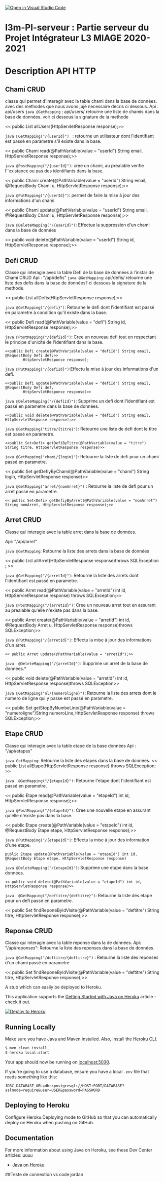 [![Open in Visual Studio Code](https://classroom.github.com/assets/open-in-vscode-c66648af7eb3fe8bc4f294546bfd86ef473780cde1dea487d3c4ff354943c9ae.svg)](https://classroom.github.com/online_ide?assignment_repo_id=7711943&assignment_repo_type=AssignmentRepo)
# l3m-PI-serveur : Partie serveur du Projet Intégrateur L3 MIAGE 2020-2021


# Description API HTTP 

## Chami CRUD
classe qui permet d'interagir avec la table chami dans la base de données.
avec des methodes que nous avons jujé necessaire decris ci dessous.
Api : api/users
```java @GetMapping``` : api/users/ retourne une liste de chamis dans la base de données.
voir ci dessous la signature de la methode

<< public List<Chami> allUsers(HttpServletResponse response);>>

```java @GetMapping("/{userId}") ``` : retourne un utilisateur dont l'identifiant est passé en parametre s'il existe dans la base.

<< public Chami read(@PathVariable(value = "userId") String email, HttpServletResponse response);>>

```java @PostMapping("/{userId}")```: cree un chami, au prealable verifie l''existance ou pas des identifiants dans la base.

  << public Chami create(@PathVariable(value = "userId") String email, @RequestBody Chami u,
            HttpServletResponse response);>>

```java @PutMapping("/{userId}")```: permet de faire la mise à jour des informations d'un chami.

 
  << public Chami update(@PathVariable(value = "userId") String email, @RequestBody Chami u,
            HttpServletResponse response);>>

 ```java @DeleteMapping("/{userId}")```: Effectue la suppression d'un chami dans la base de données
 
   << public void delete(@PathVariable(value = "userId") String id, HttpServletResponse response);>>
 

## Defi CRUD
Classe qui interagie avec la table Defi de la base de données à l'instar de Chami CRUD
Api : "/api/defis"
```java @GetMapping```: api/defis/ retourne une liste des defis dans la base de données? ci dessous la signature de la methode.

<< public List<Defi> allDefis(HttpServletResponse response);>>
  
```java @GetMapping("/{defi}")```: Retourne le defi dont l'identifiant est passé en parametre à condition qu'il existe dans la base.

   << public Defi read(@PathVariable(value = "defi") String id, HttpServletResponse response);>>

```java @PostMapping("/{defiId}")```: Cree un nouveau defi tout en respectant le principe d'unicité de l'identifiant dans la base.

    <<public Defi create(@PathVariable(value = "defiId") String email, @RequestBody Defi def;>>
            HttpServletResponse response);

```java @PutMapping("/{defiId}")```:Effectu la mise à jour des informations d'un defi.

    <<public Defi update(@PathVariable(value = "defiId") String email, @RequestBody Defi def,
            HttpServletResponse response)>>

```java @DeleteMapping("/{defiId}")```: Supprime un defi dont l'identifiant est passé en parametre dans la base de données.

    <<public void delete(@PathVariable(value = "defiId") String email, HttpServletResponse response);>>

```java @GetMapping("titre/{titre}")```: Retourne une liste de defi dont le titre est passé en parametre.

    <<public Set<Defi> getDefiByTitre(@PathVariable(value = "titre") String titre, HttpServletResponse response)>>

```java @GetMapping("chami/{login}")```: Retourne la liste de defi pour un chami passé en parametre.

 << public Set<Defi> getDefiyByChami(@PathVariable(value = "chami") String login, HttpServletResponse response)>>

```java @GetMapping("arret/{nomArret}")``` : Retourne la liste de defi pour un arret passé en parametre.

    << public Set<Defi> getDefiyByArret(@PathVariable(value = "nomArret") String nomArret, HttpServletResponse response);>>

## Arret CRUD
Classe qui interagie avec la table arret dans la base de données.

Api: "/api/arret"

```java @GetMapping```: Retourne la liste des arrets dans la base de données

<< public List<Arret> allArret(HttpServletResponse response)throws SQLException ; >>

```java @GetMapping("/{arretId}")```: Retourne la liste des arrets dont l'identifiant est passé en parametre.

   << public Arret read(@PathVariable(value = "arretId") int id, HttpServletResponse response) throws SQLException;>>

   ```java @PostMapping("/{arretId}")```: Cree un nouveau arret tout en assurant au prealable qu'elle n'existe pas dans la base.

<< public Arret create(@PathVariable(value = "arretId") int id, @RequestBody Arret u,
            HttpServletResponse response)throws SQLException;>>

```java @PutMapping("/{arretId}")```: Effectu la mise à jour des informations d'un arret.

    << public Arret update(@PathVariable(value = "arretId");>>

```java  @DeleteMapping("/{arretId}")```: Supprime un arret de la base de données.*

   << public void delete(@PathVariable(value = "arretId") int id, HttpServletResponse response)throws SQLException>>

 ```java @GetMapping("nl/{numeroligne}")```: Retourne la liste des arrets dont le numero de ligne qui y passe est passé en parametre.

   << public Set<Arret> getStopByNumbeLine(@PathVariable(value = "numeroligne")String numeroLine,HttpServletResponse response) throws SQLException;>>



## Etape CRUD
Classe qui interagie avec la table etape de la base données
Api : "/api/etapes"

 ```java GetMapping```: Retourne la liste des etapes dans la base de données.
  << public List<Etape> allEtape(HttpServletResponse response) throws SQLException; >>


```java  @GetMapping("/{etapeId}")```: Retourne l'etape dont l'identifiant est passé en parametre.

 << public Etape read(@PathVariable(value = "etapeId") int id, HttpServletResponse response);>>

 ```java @PostMapping("/{etapeId}")```: Cree une nouvelle etape en assurant qu'elle n'existe pas dans la base.

   << public Etape create(@PathVariable(value = "etapeId") int id, @RequestBody Etape etape,
            HttpServletResponse response);>>

```java @PutMapping("/{etapeId}")```: Effectu la mise à jour des information d'une etape.

    public Etape update(@PathVariable(value = "etapeId") int id, @RequestBody Etape etape, HttpServletResponse response)

```java @DeleteMapping("/{etapeId}")```: Supprime une etape dans la base données.

    << public void delete(@PathVariable(value = "etapeId") int id, HttpServletResponse response)>>

```java  @GetMapping("/deftitre/{deftitre}")```: Retourne la liste des etape pour un defi passé en parametre.

<< public Set<Etape> findReponeByIdVisite(@PathVariable(value = "deftitre") String titre, HttpServletResponse response);>>

## Reponse CRUD
Classe qui interagie avec la table reponse dans la de données.
Api: "/api/reponses": Retourne la liste des reponses dans la base de données.

```java @GetMapping("/deftitre/{deftitre}")``` : Retourne la liste des reponses d'un chami passé en parametre

<< public Set<Etape> findReponeByIdVisite(@PathVariable(value = "deftitre") String titre, HttpServletResponse response);>>



















































































A stub which can easily be deployed to Heroku.

This application supports the [Getting Started with Java on Heroku](https://devcenter.heroku.com/articles/getting-started-with-java) article - check it out.

[![Deploy to Heroku](https://www.herokucdn.com/deploy/button.png)](https://heroku.com/deploy)

## Running Locally

Make sure you have Java and Maven installed.  Also, install the [Heroku CLI](https://cli.heroku.com/).

```sh
$ mvn clean install
$ heroku local:start
```

Your app should now be running on [localhost:5000](http://localhost:5000/).

If you're going to use a database, ensure you have a local `.env` file that reads something like this:

```
JDBC_DATABASE_URL=dbc:postgresql://HOST:PORT/DATABASE?sslmode=require&user=USER&password=PASSWORD
```

## Deploying to Heroku

Configure Heroku Deploying mode to GitHub so that you can automatically deploy on Heroku when pushing on GitHub.

## Documentation

For more information about using Java on Heroku, see these Dev Center articles:
uuuu
- [Java on Heroku](https://devcenter.heroku.com/categories/java)


##Teste de connextion vs code
jordan
